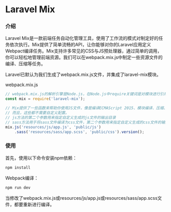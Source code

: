 # Laravel Mix

### 介绍
Laravel Mix是一款前端任务自动化管理工具，使用了工作流的模式对制定好的任务依次执行。Mix提供了简单流畅的API，让你能够对你的Laravel应用定义Webpact编译任务。Mix支持许多常见的CSS与JS预处理器，通过简单的调用，你可以轻松地管理前端资源。我们可以在webpack.mix.js中制定一些资源文件的编译、压缩等任务。  

Laravel已默认为我们生成了webpack.mix.js文件，并集成了laravel-mix模块。  

webpack.mix.js
```js
// webpack.mix.js的解析引擎是Node.js，在Node.js中require关键词是对模块进行引用。
const mix = require('laravel-mix');

// Mix提供了一些函数来帮助你使用JS文件，像是编译ECMAScript 2015、模块编译、压缩、以及简单地合并纯JS文件。
// 而且，这些都不需要自定义配置。
// js方法的第二个参数用来指定自定义生成的js文件的输出目录
// sass方法用于将sass文件编译为css文件，第二个参数用来指定自定义生成的css文件的输出目录
mix.js('resources/js/app.js', 'public/js')
    .sass('resources/sass/app.scss', 'public/css').version();
```

### 使用
首先，使用以下命令安装npm依赖：
```bash
npm install
```
Webpack编译：
```bash
npm run dev
```
当修改了webpack.mix.js或resources/js/app.js或resources/sass/app.scss文件，都要重新进行编译。